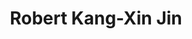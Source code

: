 ---
title: "Robert Kang-Xin Jin"
presenter_id: robert_jin
permalink: /member_full_publications/robert_jin
layout: member_all_publications
---